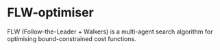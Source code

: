 # FLW-optimiser
FLW (Follow-the-Leader + Walkers) is a multi-agent search algorithm for optimising bound-constrained cost functions.
